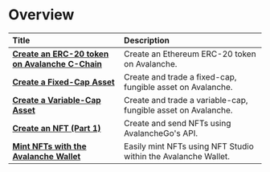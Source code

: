 # Overview

| Title | Description |
| :--- | :--- |
| [**Create an ERC-20 token on Avalanche C-Chain**](create-erc-20-token-on-avalanche-c-chain.md) | Create an Ethereum ERC-20 token on Avalanche. |
| [**Create a Fixed-Cap Asset**](create-a-fix-cap-asset.md) | Create and trade a fixed-cap, fungible asset on Avalanche. |
| [**Create a Variable-Cap Asset**](creating-a-variable-cap-asset.md) | Create and trade a variable-cap, fungible asset on Avalanche. |
| [**Create an NFT \(Part 1\)**](creating-a-nft-part-1.md) | Create and send NFTs using AvalancheGo's API. |
| [**Mint NFTs with the Avalanche Wallet**](wallet-nft-studio.md) | Easily mint NFTs using NFT Studio within the Avalanche Wallet. |

